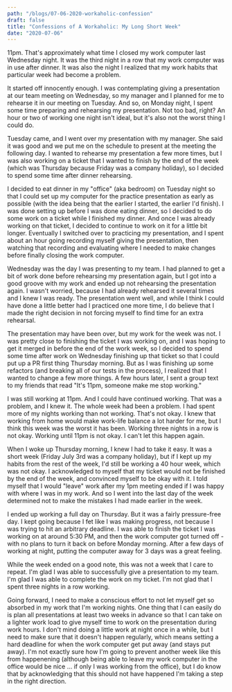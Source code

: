 ```yaml
---
path: "/blogs/07-06-2020-workaholic-confession"
draft: false 
title: "Confessions of A Workaholic: My Long Short Week"
date: "2020-07-06"
---
```


11pm. That's approximately what time I closed my work computer last Wednesday night. It was the third night in a row that my work computer was in use after dinner. It was also the night I realized that my work habits that particular week had become a problem.

It started off innocently enough. I was contemplating giving a presentation at our team meeting on Wednesday, so my manager and I planned for me to rehearse it in our meeting on Tuesday. And so, on Monday night, I spent some time preparing and rehearsing my presentation. Not too bad, right? An hour or two of working one night isn't ideal, but it's also not the worst thing I could do.

Tuesday came, and I went over my presentation with my manager. She said it was good and we put me on the schedule to present at the meeting the following day. I wanted to rehearse my presentation a few more times, but I was also working on a ticket that I wanted to finish by the end of the week (which was Thursday because Friday was a company holiday), so I decided to spend some time after dinner rehearsing.

I decided to eat dinner in my "office" (aka bedroom) on Tuesday night so that I could set up my computer for the practice presentation as early as possible (with the idea being that the earlier I started, the earlier I'd finish). I was done setting up before I was done eating dinner, so I decided to do some work on a ticket while I finished my dinner. And once I was already working on that ticket, I decided to continue to work on it for a little bit longer. Eventually I switched over to practicing my presentation, and I spent about an hour going recording myself giving the presentation, then watching that recording and evaluating where I needed to make changes before finally closing the work computer.

Wednesday was the day I was presenting to my team. I had planned to get a bit of work done before rehearsing my presentation again, but I got into a good groove with my work and ended up not rehearsing the presentation again. I wasn't worried, because I had already rehearsed it several times and I knew I was ready. The presentation went well, and while I think I could have done a little better had I practiced one more time, I do believe that I made the right decision in not forcing myself to find time for an extra rehearsal.

The presentation may have been over, but my work for the week was not. I was pretty close to finishing the ticket I was working on, and I was hoping to get it merged in before the end of the work week, so I decided to spend some time after work on Wednesday finishing up that ticket so that I could put up a PR first thing Thursday morning. But as I was finishing up some refactors (and breaking all of our tests in the process), I realized that I wanted to change a few more things. A few hours later, I sent a group text to my friends that read "It's 11pm, someone make me stop working."

I was still working at 11pm. And I could have continued working. That was a problem, and I knew it. The whole week had been a problem. I had spent more of my nights working than not working. That's not okay. I knew that working from home would make work-life balance a lot harder for me, but I think this week was the worst it has been. Working three nights in a row is not okay. Working until 11pm is not okay. I can't let this happen again.

When I woke up Thursday morning, I knew I had to take it easy. It was a short week (Friday July 3rd was a company holiday), but if I kept up my habits from the rest of the week, I'd still be working a 40 hour week, which was not okay. I acknowledged to myself that my ticket would not be finished by the end of the week, and convinced myself to be okay with it. I told myself that I would "leave" work after my 1pm meeting ended if I was happy with where I was in my work. And so I went into the last day of the week determined not to make the mistakes I had made earlier in the week.

I ended up working a full day on Thursday. But it was a fairly pressure-free day. I kept going because I fet like I was making progress, not because I was trying to hit an arbitrary deadline. I was able to finish the ticket I was working on at around 5:30 PM, and then the work computer got turned off - with no plans to turn it back on before Monday morning. After a few days of working at night, putting the computer away for 3 days was a great feeling.

While the week ended on a good note, this was not a week that I care to repeat. I'm glad I was able to successfully give a presentation to my team. I'm glad I was able to complete the work on my ticket. I'm not glad that I spent three nights in a row working.

Going forward, I need to make a conscious effort to not let myself get so absorbed in my work that I'm working nights. One thing that I can easily do is plan all presentations at least two weeks in advance so that I can take on a lighter work load to give myself time to work on the presentation during work hours. I don't mind doing a little work at night once in a while, but I need to make sure that it doesn't happen regularly, which means setting a hard deadline for when the work computer get put away (and stays put away). I'm not exactly sure how I'm going to prevent another week like this from happenening (although being able to leave my work computer in the office would be nice ... if only I was working from the office), but I do know that by acknowledging that this should not have happened I'm taking a step in the right direction.